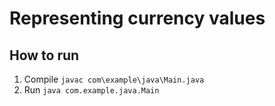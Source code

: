 # Representing currency values

## How to run

1. Compile `javac com\example\java\Main.java`
2. Run `java com.example.java.Main`
